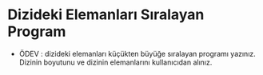 # Dizideki Elemanları Sıralayan Program

* ÖDEV :
  dizideki elemanları küçükten büyüğe sıralayan programı yazınız. Dizinin boyutunu ve dizinin elemanlarını kullanıcıdan alınız.